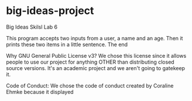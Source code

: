 # big-ideas-project
Big Ideas Skilsl Lab 6

This program accepts two inputs from a user, a name and an age.
Then it prints these two items in a little sentence. 
The end

Why GNU General Public License v3?
We chose this license since it allows people to use our project for anything OTHER than distributing closed source versions. It's an academic project and we aren't going to gatekeep it.

Code of Conduct:
We chose the code of conduct created by Coraline Ehmke because it displayed 
